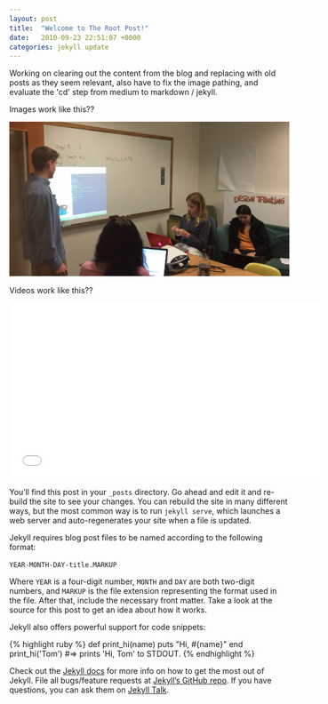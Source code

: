 ```yaml
---
layout: post
title:  "Welcome to The Root Post!"
date:   2010-09-23 22:51:07 +0000
categories: jekyll update
---
```


Working on clearing out the content from the blog and replacing with old posts as they seem relevant, also have to fix the image pathing, and evaluate the 'cd' step from medium to markdown / jekyll.

Images work like this?? 
<!-- ![][backup_blog/_posts/images/IMG_1603-e1418082177902.jpg] -->
![](./images/IMG_1603-e1418082177902.jpg)

Videos work like this??
<iframe width="560" height="315" src="//www.youtube.com/embed/8z_CqyB1dQo" frameborder="0" allowfullscreen></iframe>


You’ll find this post in your `_posts` directory. Go ahead and edit it and re-build the site to see your changes. You can rebuild the site in many different ways, but the most common way is to run `jekyll serve`, which launches a web server and auto-regenerates your site when a file is updated.

Jekyll requires blog post files to be named according to the following format:

`YEAR-MONTH-DAY-title.MARKUP`

Where `YEAR` is a four-digit number, `MONTH` and `DAY` are both two-digit numbers, and `MARKUP` is the file extension representing the format used in the file. After that, include the necessary front matter. Take a look at the source for this post to get an idea about how it works.

Jekyll also offers powerful support for code snippets:

{% highlight ruby %}
def print_hi(name)
  puts "Hi, #{name}"
end
print_hi('Tom')
#=> prints 'Hi, Tom' to STDOUT.
{% endhighlight %}

Check out the [Jekyll docs][jekyll-docs] for more info on how to get the most out of Jekyll. File all bugs/feature requests at [Jekyll’s GitHub repo][jekyll-gh]. If you have questions, you can ask them on [Jekyll Talk][jekyll-talk].

[jekyll-docs]: https://jekyllrb.com/docs/home
[jekyll-gh]:   https://github.com/jekyll/jekyll
[jekyll-talk]: https://talk.jekyllrb.com/
